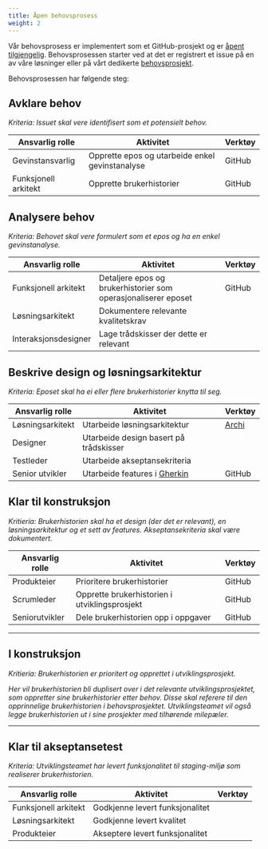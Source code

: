 ```yaml
---
title: Åpen behovsprosess
weight: 2
---
```


Vår behovsprosess er implementert som et GitHub-prosjekt og er <a href="https://github.com/orgs/Informasjonsforvaltning/projects/3" target="_blank">åpent tilgjengelig</a>. Behovsprosessen starter ved at det er registrert et issue på en av våre løsninger eller på vårt dedikerte <a href="https://github.com/Informasjonsforvaltning/behov" target="_blank">behovsprosjekt</a>.

Behovsprosessen har følgende steg:

## Avklare behov
*Kriteria: Issuet skal vere identifisert som et potensielt behov.*

| Ansvarlig rolle | Aktivitet | Verktøy |
| --------------- | --------- | ------- |
| Gevinstansvarlig | Opprette epos og utarbeide enkel gevinstanalyse | GitHub |
| Funksjonell arkitekt | Opprette brukerhistorier | GitHub |

## Analysere behov
*Kriteria: Behovet skal vere formulert som et epos og ha en enkel gevinstanalyse.*

| Ansvarlig rolle | Aktivitet | Verktøy |
| --------------- | --------- | ------- |
| Funksjonell arkitekt | Detaljere epos og brukerhistorier som operasjonaliserer eposet | GitHub |
| Løsningsarkitekt | Dokumentere relevante kvalitetskrav | |
| Interaksjonsdesigner | Lage trådskisser der dette er relevant | |

## Beskrive design og løsningsarkitektur
*Kriteria: Eposet skal ha ei eller flere brukerhistorier knytta til seg.*

| Ansvarlig rolle | Aktivitet | Verktøy |
| --------------- | --------- | ------- |
| Løsningsarkitekt | Utarbeide løsningsarkitektur | [Archi](https://github.com/Informasjonsforvaltning/SA_Informasjonsforvaltning) |
| Designer | Utarbeide design basert på trådskisser | |
| Testleder | Utarbeide akseptansekriteria | |
| Senior utvikler | Utarbeide features i [Gherkin](https://docs.cucumber.io/gherkin/reference/)| GitHub |

## Klar til konstruksjon
*Kritieria: Brukerhistorien skal ha et design (der det er relevant), en løsningsarkitektur og et sett av features. Akseptansekriteria skal være dokumentert.*

| Ansvarlig rolle | Aktivitet | Verktøy |
| --------------- | --------- | ------- |
| Produkteier | Prioritere brukerhistorier | GitHub |
| Scrumleder | Opprette brukerhistorien i utviklingsprosjekt | GitHub |
| Seniorutvikler | Dele brukerhistorien opp i oppgaver | GitHub |
___
## I konstruksjon
*Kritieria: Brukerhistorien er prioritert og opprettet i utviklingsprosjekt.*

*Her vil brukerhistorien bli duplisert over i det relevante utviklingsprosjektet, som oppretter sine brukerhistorier etter behov. Disse skal referere til den opprinnelige brukerhistorien i behovsprosjektet. Utviklingsteamet vil også legge brukerhistorien ut i sine prosjekter med tilhørende milepæler.*
___

## Klar til akseptansetest
*Kriteria: Utviklingsteamet har levert funksjonalitet til staging-miljø som realiserer brukerhistorien.*

| Ansvarlig rolle | Aktivitet | Verktøy |
| --------------- | --------- | ------- |
| Funksjonell arkitekt | Godkjenne levert funksjonalitet | |
| Løsningsarkitekt | Godkjenne levert kvalitet |
| Produkteier | Akseptere levert funksjonalitet  | |

